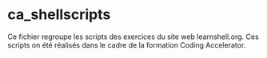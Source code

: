 # ca_shellscripts

Ce fichier regroupe les scripts des exercices du site web learnshell.org.
Ces scripts on été réalisés dans le cadre de la formation Coding Accelerator.
